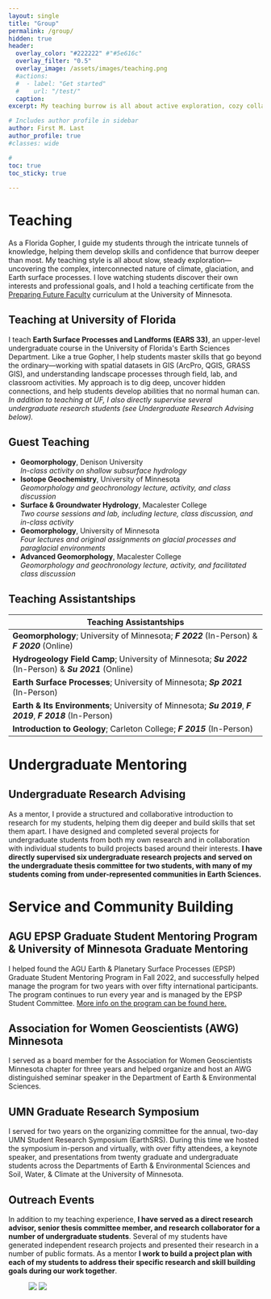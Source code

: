 ```yaml
---
layout: single
title: "Group"
permalink: /group/
hidden: true
header:
  overlay_color: "#222222" #"#5e616c"
  overlay_filter: "0.5"
  overlay_image: /assets/images/teaching.png
  #actions:
  #  - label: "Get started"
  #    url: "/test/"
  caption:
excerpt: My teaching burrow is all about active exploration, cozy collaboration, and making sure every student feels at home. Whether you’re slow and steady or quick on your feet, I’m here to help you reach your goals—one sandy step at a time!

# Includes author profile in sidebar
author: First M. Last
author_profile: true
#classes: wide

#  
toc: true
toc_sticky: true  
      
---
```

# Teaching
As a Florida Gopher, I guide my students through the intricate tunnels of knowledge, helping them develop skills and confidence that burrow deeper than most. My teaching style is all about slow, steady exploration—uncovering the complex, interconnected nature of climate, glaciation, and Earth surface processes. I love watching students discover their own interests and professional goals, and I hold a teaching certificate from the [Preparing Future Faculty](https://cei.umn.edu/programs/preparing-future-faculty-program) curriculum at the University of Minnesota.

## Teaching at University of Florida

I teach **Earth Surface Processes and Landforms (EARS 33)**, an upper-level undergraduate course in the University of Florida's Earth Sciences Department. Like a true Gopher, I help students master skills that go beyond the ordinary—working with spatial datasets in GIS (ArcPro, QGIS, GRASS GIS), and understanding landscape processes through field, lab, and classroom activities. My approach is to dig deep, uncover hidden connections, and help students develop abilities that no normal human can. <i>In addition to teaching at UF, I also directly supervise several undergraduate research students (see Undergraduate Research Advising below).</i>

## Guest Teaching

<ul>
<li><b>Geomorphology</b>, Denison University<br>
<i>In-class activity on shallow subsurface hydrology</i></li>
<li><b>Isotope Geochemistry</b>, University of Minnesota<br>
<i>Geomorphology and geochronology lecture, activity, and class discussion</i></li>
<li><b>Surface & Groundwater Hydrology</b>, Macalester College<br>
<i>Two course sessions and lab, including lecture, class discussion, and in-class activity</i></li>
<li><b>Geomorphology</b>, University of Minnesota<br>
<i>Four lectures and original assignments on glacial processes and paraglacial environments</i></li>
<li><b>Advanced Geomorphology</b>, Macalester College<br>
<i>Geomorphology and geochronology lecture, activity, and facilitated class discussion</i></li>
</ul>

## Teaching Assistantships

|Teaching Assistantships | 
| ------- |
|**Geomorphology**; University of Minnesota; <i>**F 2022**</i> (In-Person) & <i>**F 2020**</i> (Online)| 
|**Hydrogeology Field Camp**; University of Minnesota; <i>**Su 2022**</i> (In-Person) & <i>**Su 2021**</i> (Online)|
|**Earth Surface Processes**; University of Minnesota; <i>**Sp 2021**</i> (In-Person)|
|**Earth & Its Environments**; University of Minnesota; <i>**Su 2019**</i>, <i>**F 2019**</i>, <i>**F 2018**</i> (In-Person)|
|**Introduction to Geology**; Carleton College; <i>**F 2015**</i> (In-Person)|

# Undergraduate Mentoring
## Undergraduate Research Advising
As a mentor, I provide a structured and collaborative introduction to research for my students, helping them dig deeper and build skills that set them apart. I have designed and completed several projects for undergraduate students from both my own research and in collaboration with individual students to build projects based around their interests. **I have directly supervised six undergraduate research projects and served on the undergraduate thesis committee for two students, with many of my students coming from under-represented communities in Earth Sciences.**

# Service and Community Building
## AGU EPSP Graduate Student Mentoring Program & University of Minnesota Graduate Mentoring
I helped found the AGU Earth & Planetary Surface Processes (EPSP) Graduate Student Mentoring Program in Fall 2022, and successfully helped manage the program for two years with over fifty international participants. The program continues to run every year and is managed by the EPSP Student Committee. [More info on the program can be found here.](https://connect.agu.org/epsp/discussion/mentoring-program)

## Association for Women Geoscientists (AWG) Minnesota
I served as a board member for the Association for Women Geoscientists Minnesota chapter for three years and helped organize and host an AWG distinguished seminar speaker in the Department of Earth & Environmental Sciences.

## UMN Graduate Research Symposium
I served for two years on the organizing committee for the annual, two-day UMN Student Research Symposium (EarthSRS). During this time we hosted the symposium in-person and virtually, with over fifty attendees, a keynote speaker, and presentations from twenty graduate and undergraduate students across the Departments of Earth & Environmental Sciences and Soil, Water, & Climate at the University of Minnesota.

## Outreach Events
In addition to my teaching experience, **I have served as a direct research advisor, senior thesis committee member, and research collaborator for a number of undergraduate students**. Several of my students have generated independent research projects and presented their research in a number of public formats. As a mentor **I work to build a project plan with each of my students to address their specific research and skill building goals during our work together**.

<figure class="half">
	<img src="{{ site.baseurl }}/assets/images/field1.png">
	<img src="{{ site.baseurl }}/assets/images/field2.png">
	<figcaption></figcaption>
</figure>
